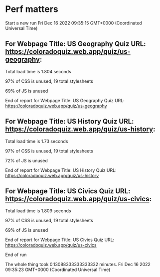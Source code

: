 # Perf matters


Start a new run
Fri Dec 16 2022 09:35:15 GMT+0000 (Coordinated Universal Time)








## For Webpage Title: US Geography Quiz URL: https://coloradoquiz.web.app/quiz/us-geography: 


Total load time is 1.804 seconds


97% of CSS is unused, 19 total stylesheets


69% of JS is unused


End of report for Webpage Title: US Geography Quiz URL: https://coloradoquiz.web.app/quiz/us-geography




## For Webpage Title: US History Quiz URL: https://coloradoquiz.web.app/quiz/us-history: 


Total load time is 1.73 seconds


97% of CSS is unused, 19 total stylesheets


72% of JS is unused


End of report for Webpage Title: US History Quiz URL: https://coloradoquiz.web.app/quiz/us-history




## For Webpage Title: US Civics Quiz URL: https://coloradoquiz.web.app/quiz/us-civics: 


Total load time is 1.809 seconds


97% of CSS is unused, 19 total stylesheets


69% of JS is unused


End of report for Webpage Title: US Civics Quiz URL: https://coloradoquiz.web.app/quiz/us-civics


End of run


The whole thing took 0.13088333333333332 minutes.
Fri Dec 16 2022 09:35:23 GMT+0000 (Coordinated Universal Time)




